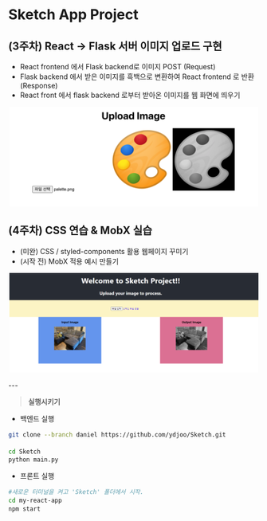 # Sketch App Project

## (3주차) React -> Flask 서버 이미지 업로드 구현
* React frontend 에서 Flask backend로 이미지 POST (Request)
* Flask backend 에서 받은 이미지를 흑백으로 변환하여 React frontend 로 반환 (Response)
* React front 에서 flask backend 로부터 받아온 이미지를 웹 화면에 띄우기 

<p align="center"> <img src="./README_images/3.png" width="500px" height="200px" title="3"/> </p>

## (4주차) CSS 연습 & MobX 실습
* (미완) CSS / styled-components 활용 웹페이지 꾸미기
* (시작 전) MobX 적용 예시 만들기

<p align="center"> <img src="./README_images/4-1.png" width="500px" height="200px" title="4-1"/> </p>
---

> **실행시키기**
* 백엔드 실행
```bash
git clone --branch daniel https://github.com/ydjoo/Sketch.git

cd Sketch
python main.py
```
* 프론트 실행
```bash
#새로운 터미널을 켜고 'Sketch' 폴더에서 시작.
cd my-react-app
npm start
```